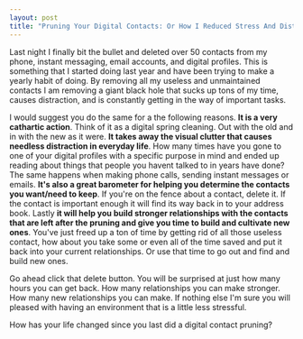 ```yaml
---
layout: post
title: "Pruning Your Digital Contacts: Or How I Reduced Stress And Distractions And Reclaimed My Time" 
---
```


Last night I finally bit the bullet and deleted over 50 contacts from my phone, instant messaging, email accounts, and digital profiles. This is something that I started doing last year and have been trying to make a yearly habit of doing. By removing all my useless and unmaintained contacts I am removing a giant black hole that sucks up tons of my time, causes distraction, and is constantly getting in the way of important tasks.

I would suggest you do the same for a the following reasons. **It is a very cathartic action**. Think of it as a digital spring cleaning. Out with the old and in with the new as it were. **It takes away the visual clutter that causes needless distraction in everyday life**. How many times have you gone to one of your digital profiles with a specific purpose in mind and ended up reading about things that people you havent talked to in years have done? The same happens when making phone calls, sending instant messages or emails. **It's also a great barometer for helping you determine the contacts you want/need to keep**. If you're on the fence about a contact, delete it. If the contact is important enough it will find its way back in to your address book. Lastly **it will help you build stronger relationships with the contacts that are left after the pruning and give you time to build and cultivate new ones**. You've just freed up a ton of time by getting rid of all those useless contact, how about you take some or even all of the time saved and put it back into your current relationships. Or use that time to go out and find and build new ones.

Go ahead click that delete button. You will be surprised at just how many hours you can get back. How many relationships you can make stronger. How many new relationships you can make. If nothing else I'm sure you will pleased with having an environment that is a little less stressful.

How has your life changed since you last did a digital contact pruning?
